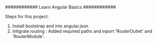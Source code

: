 ############  Learn Angular Basics  ############

Steps for this project:

1. Install bootstrap and into angular.json
2. Intigrate routing : Added required paths and inport 'RouterOutlet' and 'RouterModule'.
